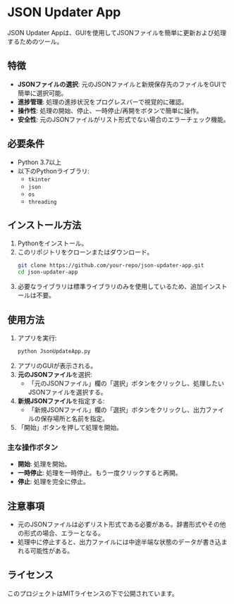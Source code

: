 # JSON Updater App

JSON Updater Appは、GUIを使用してJSONファイルを簡単に更新および処理するためのツール。
## 特徴
- **JSONファイルの選択**: 元のJSONファイルと新規保存先のファイルをGUIで簡単に選択可能。
- **進捗管理**: 処理の進捗状況をプログレスバーで視覚的に確認。
- **操作性**: 処理の開始、停止、一時停止/再開をボタンで簡単に操作。
- **安全性**: 元のJSONファイルがリスト形式でない場合のエラーチェック機能。

## 必要条件
- Python 3.7以上
- 以下のPythonライブラリ:
  - `tkinter`
  - `json`
  - `os`
  - `threading`

## インストール方法
1. Pythonをインストール。
2. このリポジトリをクローンまたはダウンロード。
   ```bash
   git clone https://github.com/your-repo/json-updater-app.git
   cd json-updater-app
   ```
3. 必要なライブラリは標準ライブラリのみを使用しているため、追加インストールは不要。

## 使用方法
1. アプリを実行:
   ```bash
   python JsonUpdateApp.py
   ```
2. アプリのGUIが表示される。
3. **元のJSONファイル**を選択:
   - 「元のJSONファイル」欄の「選択」ボタンをクリックし、処理したいJSONファイルを選択する。
4. **新規JSONファイル**を指定する:
   - 「新規JSONファイル」欄の「選択」ボタンをクリックし、出力ファイルの保存場所と名前を指定。
5. 「開始」ボタンを押して処理を開始。

### 主な操作ボタン
- **開始**: 処理を開始。
- **一時停止**: 処理を一時停止。もう一度クリックすると再開。
- **停止**: 処理を完全に停止。

## 注意事項
- 元のJSONファイルは必ずリスト形式である必要がある。辞書形式やその他の形式の場合、エラーとなる。
- 処理中に停止すると、出力ファイルには中途半端な状態のデータが書き込まれる可能性がある。

## ライセンス
このプロジェクトはMITライセンスの下で公開されています。
